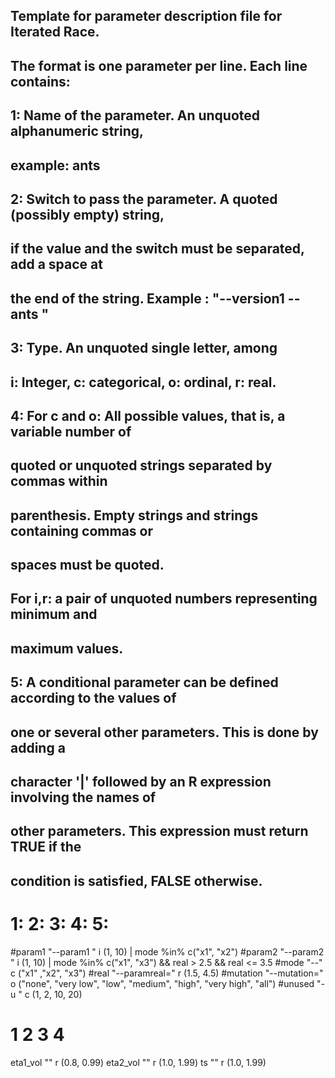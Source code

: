 ## Template for parameter description file for Iterated Race.
##
## The format is one parameter per line. Each line contains:
##
## 1: Name of the parameter. An unquoted alphanumeric string,
##    example: ants

## 2: Switch to pass the parameter. A quoted (possibly empty) string, 
##    if the value and the switch must be separated, add a space at
##    the end of the string. Example : "--version1 --ants "

## 3: Type. An unquoted single letter, among 
##     i: Integer, c: categorical, o: ordinal, r: real.

## 4: For c and o: All possible values, that is, a variable number of
##    quoted or unquoted strings separated by commas within
##    parenthesis. Empty strings and strings containing commas or
##    spaces must be quoted.
##    For i,r: a pair of unquoted numbers representing minimum and
##    maximum values. 

## 5: A conditional parameter can be defined according to the values of
##    one or several other parameters.  This is done by adding a
##    character '|' followed by an R expression involving the names of
##    other parameters. This expression must return TRUE if the 
##    condition is satisfied, FALSE otherwise.

# 1:            2:                   3: 4:      5:
#param1          "--param1 "          i  (1, 10) | mode %in% c("x1", "x2")
#param2          "--param2 "          i  (1, 10) | mode %in% c("x1", "x3") && real > 2.5 && real <= 3.5
#mode            "--"                 c  ("x1" ,"x2", "x3")
#real            "--paramreal="       r  (1.5, 4.5)
#mutation        "--mutation="        o  ("none", "very low", "low", "medium", "high", "very high", "all")
#unused          "-u "                c  (1, 2, 10, 20)

# 1      2  3     4 
eta1_vol "" r (0.8, 0.99)
eta2_vol "" r (1.0, 1.99)
ts       "" r (1.0, 1.99)

